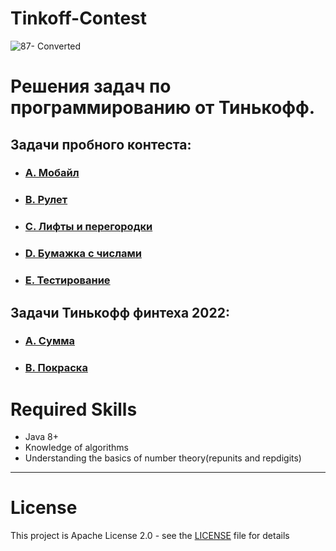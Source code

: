 # Tinkoff-Contest

![87- Converted](https://www.cdn-tinkoff.ru/frontend-libraries/opengraph/opengraph.png)

# **Решения задач по программированию от Тинькофф**.

## **Задачи пробного контеста**:
- ### [A. Мобайл](./src/main/java/edu/tinkoff/taskA.md)
- ### [B. Рулет](./src/main/java/edu/tinkoff/taskB.md)
- ### [C. Лифты и перегородки](./src/main/java/edu/tinkoff/taskC.md)
- ### [D. Бумажка с числами](./src/main/java/edu/tinkoff/taskD.md)
- ### [E. Тестирование](./src/main/java/edu/tinkoff/taskE.md)

## **Задачи Тинькофф финтеха 2022**:
- ### [A. Сумма](./src/main/java/edu/tinkoff_2/TaskA.md)
- ### [B. Покраска](./src/main/java/edu/tinkoff_2/TaskB.md)


# Required Skills
- Java 8+
- Knowledge of algorithms
- Understanding the basics of number theory(repunits and repdigits)

---

# License
This project is Apache License 2.0 - see the [LICENSE](LICENSE.md) file for details
